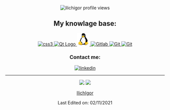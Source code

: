 <p align="center">
  <img src="https://komarev.com/ghpvc/?username=ilichigor" alt="ilichigor profile views"/>
</p>

<h2 align="center">My knowlage base:</h2>

<p align="center"> 
  <a href="https://en.cppreference.com/w/" target="_blank"> 
    <img  alt="css3" src="https://cdn.worldvectorlogo.com/logos/c.svg" width="40" height="40"/> 
  </a>
  <a href="https://www.qt.io" target="_blank"> 
    <img alt="Qt Logo" src="https://www.qt.io/hubfs/qt-design-system/assets/logos/qt-logo.svg" width="40" height="40"> 
  </a>
  <a href="https://www.linux.org/" target="_blank"> 
    <img alt="Linux" src="https://raw.githubusercontent.com/devicons/devicon/master/icons/linux/linux-original.svg" alt="linux" width="40" height="40"/> 
  </a> 
  <a href="https://gitlab.com"_blank"> 
    <img alt="Gitlab" src="https://www.vectorlogo.zone/logos/gitlab/gitlab-icon.svg" width="40" height="40"/> 
  </a>
  <a href="https://github.com"_blank"> 
    <img alt="Git" src="https://img.shields.io/badge/git-%23F05033.svg?style=for-the-badge&logo=git&logoColor=white" width="80" height="40"/> 
  </a>
  <a href="https://platis.solutions/blog/2020/06/22/how-to-write-solid-cpp/"_blank"> 
    <img alt="Git" src="https://raw.githubusercontent.com/solidjs/solid/main/assets/logo.png" width="80" height="40"/> 
  </a>
</p>

<h3 align="center">Contact me:</h3>
<div align="center">
  <p align="center"> 
  <a href="https://ru.linkedin.com" target="_blank"> 
    <img alt="linkedin" src="https://img.shields.io/badge/LinkedIn-0077B5?style=for-the-badge&logo=linkedin&logoColor=white" alt="css3" width="100" height="40"/> 
  </a>
</p>

  ------
  
<p align= "center">
  <img height= "120" src="https://github-readme-stats.vercel.app/api?username=ilichigor&theme=react&show_icons=true&include_all_commits=true" />
  <img height= "120" src="https://github-readme-stats.vercel.app/api/top-langs/?username=ilichigor&theme=react&layout=compact" />
</p>

[IlichIgor](https://github.com/IlichIgor)

Last Edited on: 02/11/2021
